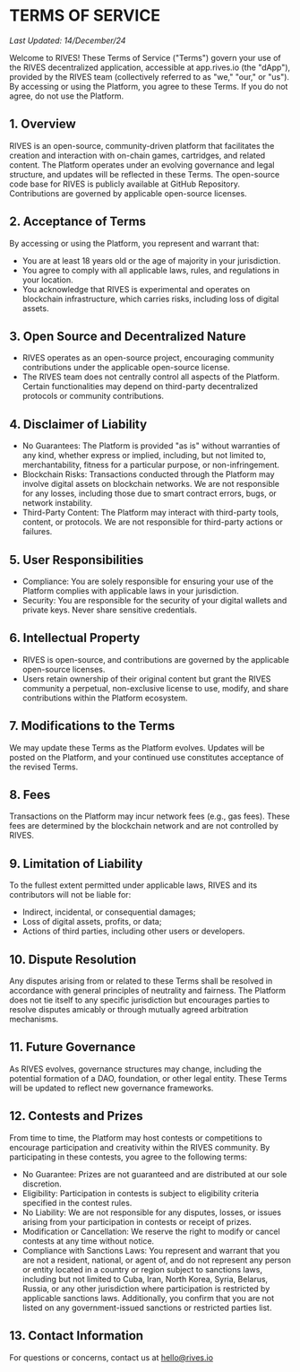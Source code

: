 # TERMS OF SERVICE

*Last Updated: 14/December/24*

Welcome to RIVES! These Terms of Service ("Terms") govern your use of the RIVES
decentralized application, accessible at app.rives.io (the "dApp"), provided by the RIVES team
(collectively referred to as "we," "our," or "us"). By accessing or using the Platform, you agree to
these Terms. If you do not agree, do not use the Platform.

## 1. Overview
RIVES is an open-source, community-driven platform that facilitates the creation and interaction
with on-chain games, cartridges, and related content. The Platform operates under an evolving
governance and legal structure, and updates will be reflected in these Terms.
The open-source code base for RIVES is publicly available at GitHub Repository. Contributions
are governed by applicable open-source licenses.

## 2. Acceptance of Terms
By accessing or using the Platform, you represent and warrant that:
- You are at least 18 years old or the age of majority in your jurisdiction.
- You agree to comply with all applicable laws, rules, and regulations in your location.
- You acknowledge that RIVES is experimental and operates on blockchain infrastructure, which
carries risks, including loss of digital assets.

## 3. Open Source and Decentralized Nature
- RIVES operates as an open-source project, encouraging community contributions under the
applicable open-source license.
- The RIVES team does not centrally control all aspects of the Platform. Certain functionalities
may depend on third-party decentralized protocols or community contributions.

## 4. Disclaimer of Liability
- No Guarantees: The Platform is provided "as is" without warranties of any kind, whether
express or implied, including, but not limited to, merchantability, fitness for a particular purpose,
or non-infringement.
- Blockchain Risks: Transactions conducted through the Platform may involve digital assets on
blockchain networks. We are not responsible for any losses, including those due to smart contract
errors, bugs, or network instability.
- Third-Party Content: The Platform may interact with third-party tools, content, or protocols.
We are not responsible for third-party actions or failures.

## 5. User Responsibilities
- Compliance: You are solely responsible for ensuring your use of the Platform complies with
applicable laws in your jurisdiction.
- Security: You are responsible for the security of your digital wallets and private keys. Never
share sensitive credentials.

## 6. Intellectual Property
- RIVES is open-source, and contributions are governed by the applicable open-source licenses.
- Users retain ownership of their original content but grant the RIVES community a perpetual,
non-exclusive license to use, modify, and share contributions within the Platform ecosystem.

## 7. Modifications to the Terms
We may update these Terms as the Platform evolves. Updates will be posted on the Platform, and
your continued use constitutes acceptance of the revised Terms.

## 8. Fees
Transactions on the Platform may incur network fees (e.g., gas fees). These fees are determined
by the blockchain network and are not controlled by RIVES.

## 9. Limitation of Liability
To the fullest extent permitted under applicable laws, RIVES and its contributors will not be
liable for:
- Indirect, incidental, or consequential damages;
- Loss of digital assets, profits, or data;
- Actions of third parties, including other users or developers.

## 10. Dispute Resolution
Any disputes arising from or related to these Terms shall be resolved in accordance with general
principles of neutrality and fairness. The Platform does not tie itself to any specific jurisdiction
but encourages parties to resolve disputes amicably or through mutually agreed arbitration
mechanisms.

## 11. Future Governance
As RIVES evolves, governance structures may change, including the potential formation of a
DAO, foundation, or other legal entity. These Terms will be updated to reflect new governance
frameworks.

## 12. Contests and Prizes
From time to time, the Platform may host contests or competitions to encourage participation and
creativity within the RIVES community. By participating in these contests, you agree to the
following terms:
- No Guarantee: Prizes are not guaranteed and are distributed at our sole discretion.
- Eligibility: Participation in contests is subject to eligibility criteria specified in the contest rules.
- No Liability: We are not responsible for any disputes, losses, or issues arising from your
participation in contests or receipt of prizes.
- Modification or Cancellation: We reserve the right to modify or cancel contests at any time
without notice.
- Compliance with Sanctions Laws: You represent and warrant that you are not a resident, national, or agent of, and do not represent any person or entity located in a country or region subject to sanctions laws, including but not limited to Cuba, Iran, North Korea, Syria, Belarus, Russia, or any other jurisdiction where participation is restricted by applicable sanctions laws. Additionally, you confirm that you are not listed on any government-issued sanctions or restricted parties list.

## 13. Contact Information
For questions or concerns, contact us at hello@rives.io
